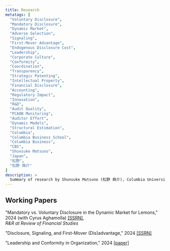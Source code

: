 ```yaml
---
title: Research
metatags: [
  "Voluntary Disclosure",
  "Mandatory Disclosure",
  "Dynamic Market",
  "Adverse Selection",
  "Signaling",
  "First-Mover Advantage",
  "Endogenous Disclosure Cost",
  "Leadership",
  "Corporate Culture",
  "Conformity",
  "Coordination",
  "Transparency",
  "Strategic Patenting",
  "Intellectual Property",
  "Financial Disclosure",
  "Accounting",
  "Regulatory Impact",
  "Innovation",
  "R&D",
  "Audit Quality",
  "PCAOB Monitoring",
  "Auditor Effort",
  "Dynamic Models",
  "Structural Estimation",
  "Columbia",
  "Columbia Business School",
  "Columbia Business",
  "CBS",
  "Shunsuke Matsuno",
  "Japan",
  "松野",
  "松野 舜介"
]
description: >
  Summary of research by Shunsuke Matsuno (松野 舜介), Columbia University. 
---
```


## Working Papers
"Mandatory vs. Voluntary Disclosure in the Dynamic Market for Lemons," 2024 (with Cyrus Aghamolla) [[SSRN]](https://papers.ssrn.com/sol3/papers.cfm?abstract_id=4680389),\
 *R&R at Review of Financial Studies*

<div style="display:none;" id="ExpandContent"><br>

[expand]

We consider a dynamic adverse selection setting where a privately informed seller can choose to reveal or withhold past trade information to privately informed buyers. Buyers naturally receive less information when the seller can strategically withhold negative news relative to a setting where current buyers always observe the seller's history of trade, i.e., mandatory disclosure. Despite the informational disadvantage, we find that strategic disclosure by the seller can be a Pareto improvement and welfare-increasing relative to mandatory disclosure, under which past trade is always disclosed. This occurs because voluntary disclosure can attenuate the seller's incentive to engage in destructive signaling and can lead to more efficient trade.
    
[/expand]
</div>


"Disclosure, Signaling, and First-Mover (Dis)advantage," 2024 [[SSRN]](https://papers.ssrn.com/sol3/papers.cfm?abstract_id=4985567)
<!-- [[paper]](/papers/StackelbergDisclosure.pdf) -->

<div style="display:none;" id="ExpandContent"><br>

[expand]

This paper studies voluntary disclosure in a leader-follower game in a product market. The leader is privately informed about the demand prospect of the market. The leader chooses a production level and decides whether to disclose it. On the one hand, such disclosure is beneficial, as the leader can enjoy the first-mover advantage. On the other hand, the follower learns the leader's private information through disclosed information, so the leader firm has an incentive to contract production to signal low demand. This is costly to the leader, as the leader may end up producing and earning less than the follower (first-mover disadvantage). To avoid such signaling costs, the leader can conceal the production information. In equilibrium, when the leader is long-term oriented, the leader discloses the production plan only when the private demand signal is low. More competition leads to less disclosure. When the leader firm has the short-term incentive of maximizing the stock price, an interval disclosure equilibrium could emerge. I extend the baseline model to the case where the leader may not observe a private signal. I show that this friction allows the leader firm to save the signaling cost by mimicking the uninformed type. This paper offers a theory of endogenous disclosure cost. 

[/expand]
</div>


"Leadership and Conformity in Organization," 2024 [[paper]](/papers/Leadership_Matsuno.pdf "Leadership and Conformity in Organization") 

<div style="display:none;" id="ExpandContent"><br>

[expand]

Some organizations are characterized by a conformity culture, where followers are expected to conform to the leadership's behavior. In contrast, other organizations exhibit an anticonformity culture. What drives the variation in conformity culture across organizations? This paper develops a model of leadership and (anti)conformity culture in organizations. Utilizing a stylized coordination game with many followers and one leader, I analyze how conformity culture affects followers' behavior and identify the optimal level of conformity. While conformity naturally aids coordination among followers, it can distort organizational performance when the leader is not well-informed or biased. The optimal culture balances the effects. I show that with strategic complementarity, conformity is optimal; whereas with strategic substitutes, anticonformity is optimal. The optimal culture achieves constrained efficiency. Comparative statics of optimal culture sheds light on the origins of cultural variation across organizations from an informational perspective. Additionally, I analyze the optimal culture under ambiguity in the possible information environment. I show that this optimal culture, termed robust culture, is conservative. The model offers a new perspective on the interplay between leadership and corporate culture in organizations.

[/expand]
</div>

<!-- ## Work in Progress

"The Proprietary Costs of Transparency: Strategic Patenting Under Financial Reporting Mandates" (with Li Azinovic-Yang, Yue Chen, and Sunho Yoo)

<div style="display:none;" id="ExpandContent"><br>

[expand]

We examine how financial disclosure regulations influence firms' intellectual property (IP) protection strategies, particularly their patenting behavior. While these regulations enhance transparency, they also expose firms to competitive risks by revealing insights into their product market success. We develop a theoretical model showing that increased disclosure lowers the threshold for patenting, leading firms to patent more but lower value innovations as a defensive measure. Using the Accounting Standards Codification (ASC) 606 revenue disaggregation requirements as an empirical setting, we find that affected firms significantly increase patent filings after the mandate announcement, with a decline in patent quality measured by forward citations, while their R\&D intensity remains unchanged. Leveraging a structural estimation approach, we quantify the proprietary costs imposed by disclosure regulations, highlighting the strategic dimensions of IP management in response to transparency mandates.

[/expand]
</div> -->

<!--
"PCAOB Monitoring and Auditor Effort: Evidence from Dynamic Model Estimation" (with Lisa Liu)

<div style="display:none;" id="ExpandContent"><br>

[expand]

In this paper, we aim to quantify the effect of the Public Company Accounting Oversight Board (PCAOB) monitoring program on auditor effort response by developing and structurally estimating an economic model. In our model, auditors exert costly effort in each period, while the PCAOB may detect and report deficiencies. Our primary focus is on estimating the effect of PCAOB detected and reported deficiencies on auditors' effort choices. Furthermore, we plan to conduct counterfactual analyses by estimating the effects of different regulatory monitoring policies. To the best of our knowledge, our paper is the first attempt to structurally estimate the value of the PCAOB monitoring program in a dynamic model of auditors. Our counterfactual analysis can inform policymakers by providing insights into how different regulatory monitoring regimes affect audit quality.
[/expand]
</div> 

-->